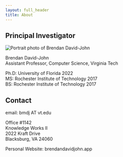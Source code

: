 ```yaml
---
layout: full_header
title: About
---
```


## Principal Investigator



![Portrait photo of Brendan David-John]({{root_url}}/assets/images/people/brendan.jpg)

Brendan David-John\
Assistant Professor, Computer Science, Virginia Tech

Ph.D: University of Florida 2022\
MS: Rochester Institute of Technology 2017\
BS: Rochester Institute of Technology 2017

## Contact
email: bmdj AT vt.edu

Office #1142\
Knowledge Works II\
2022 Kraft Drive\
Blacksburg, VA 24060

Personal Website: brendandavidjohn.app

[comment]: <> (TODO: add funding )